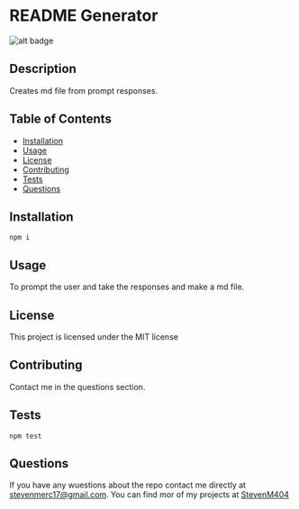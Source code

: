 # README Generator

![alt badge](https://img.shields.io/badge/License-MIT-green)

## Description
Creates md file from prompt responses.
## Table of Contents
  * [Installation](#installation)
  * [Usage](#usage)
  * [License](#license)
  * [Contributing](#contributing)
  * [Tests](#tests)
  * [Questions](#questions)
## Installation
``` npm i ```
## Usage
To prompt the user and take the responses and make a md file.
## License
This project is licensed under the MIT license
## Contributing
Contact me in the questions section.
## Tests
```npm test```
## Questions
If you have any wuestions about the repo contact me directly at stevenmerc17@gmail.com. You can find mor of my projects at [StevenM404](https://github.com/StevenM404)